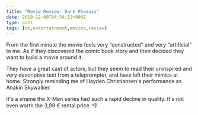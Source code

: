 ```yaml
---
title: "Movie Review: Dark Phoenix"
date: 2019-12-09T04:54:13+000Z
type: post
tags: [de,entertainment,movies,review]
---
```


From the first minute the movie feels very “constructed” and very “artificial” to me. As if they discovered the comic book story and then decided they want to build a movie around it.

They have a great cast of actors, but they seem to read their uninspired and very descriptive text from a teleprompter, and have left their mimics at home. Strongly reminding me of Hayden Christiansen's performance as Anakin Skywalker. 

It's a shame the X-Men series had such a rapid decline in quality. It's not even worth the 3,99 € rental price. 👎
